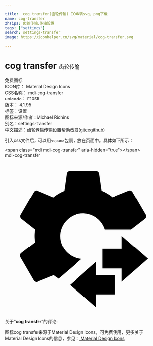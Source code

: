 ```yaml
---

title:  cog transfer(齿轮传输) ICON转svg、png下载
name: cog-transfer
zhTips: 齿轮传输,传输设置
tags: ["settings"]
search: settings-transfer
image: https://iconhelper.cn/svg/material/cog-transfer.svg

---
```


# cog transfer  <small style="font-size: 60%;font-weight: 100">齿轮传输</small>


<div class="detail-page">
<p>
<span><span class="badge-success badge">免费图标</span> </span>
<br/>
<span>
ICON库：
<span class="badge-secondary badge">Material Design Icons</span> 
</span>
<br/>
<span>
CSS名称：
<span class="badge-secondary badge">mdi-cog-transfer</span> 
</span>
<br/>
<span>
unicode：
<span class="badge-secondary badge">F105B</span> 
<copy-btn content='F105B' btn-title=""></copy-btn>
<copy-btn :content='String.fromCodePoint(parseInt("F105B", 16))' btn-title="复制U"></copy-btn>
</span>
<br/>
<span>
版本：
<span class="badge-secondary badge">4.1.95</span> 
</span><br/><span>标签：<span class="badge-light badge"><router-link to="/tags/settings.html">设置</router-link></span></span>
<br/>
<span>图标来源/作者：<span class="badge-light badge">Michael Richins</span></span> 
<br/>
<span>别名：<span class="badge-light badge">settings-transfer</span></span><br/><span class="zh-detail">中文描述：<span class="badge-primary badge">齿轮传输</span><span class="badge-primary badge">传输设置</span><span class="help-link"><span>帮助改进</span>(<a href="https://gitee.com/liuwave/icon-helper/edit/master/json/material/cog-transfer.json" target="_blank" rel="noopener noreferrer">gitee</a><a href="https://github.com/liuwave/icon-helper/edit/master/json/material/cog-transfer.json" target="_blank" rel="noopener noreferrer">github</a></span>)</span><br/>
</p>
</div>
<div class="alert alert-dark">
  <i class="mdi mdi-cog-transfer mdi-48px"></i>
  <i class="mdi mdi-cog-transfer mdi-36px"></i>
  <i class="mdi mdi-cog-transfer mdi-24px"></i>
  <i class="mdi mdi-cog-transfer mdi-18px"></i>
</div>
<div>
  <p>引入css文件后，可以用<code>&lt;span&gt;</code>包裹，放在页面中。具体如下所示：    
  </p>
  <div class="alert alert-primary" style="font-size: 14px">
    &lt;span class="mdi mdi-cog-transfer" aria-hidden="true"&gt;&lt;/span&gt;
    <copy-btn content='<span class="mdi mdi-cog-transfer" aria-hidden="true"></span>'></copy-btn>
  </div>
  <div class="alert alert-secondary">
    <i class="mdi mdi-cog-transfer"
    style="font-size: 24px"
    aria-hidden="true"></i> mdi-cog-transfer
    <copy-btn content="mdi-cog-transfer" btn-title="复制图标名称"></copy-btn>
  </div>
</div>
<div id="svg" class="svg-wrap">
<svg xmlns="http://www.w3.org/2000/svg" viewBox="0 0 24 24"><path d="M14 18V16L10 19.5L14 23V21H17V18H14M22 15.5L18 12V14H15V17H18V19L22 15.5M21.66 8.73L19.66 5.27C19.54 5.05 19.28 4.96 19.05 5.05L16.56 6.05C16.05 5.64 15.5 5.31 14.87 5.05L14.5 2.42C14.46 2.18 14.25 2 14 2H10C9.75 2 9.54 2.18 9.5 2.42L9.13 5.07C8.5 5.33 7.96 5.66 7.44 6.07L5 5.05C4.77 4.96 4.5 5.05 4.39 5.27L2.39 8.73C2.26 8.94 2.31 9.22 2.5 9.37L4.57 11C4.53 11.33 4.5 11.67 4.5 12C4.5 12.33 4.53 12.67 4.57 13L2.46 14.63C2.26 14.78 2.21 15.06 2.34 15.27L4.34 18.73C4.45 19 4.74 19.11 5 19L5 19L7.5 18C7.74 18.19 8 18.37 8.26 18.53L11.77 15.53C9.84 15.4 8.38 13.73 8.5 11.8C8.65 9.87 10.32 8.41 12.25 8.55C13.69 8.64 14.92 9.62 15.35 11H19.43L21.54 9.37C21.73 9.22 21.78 8.94 21.66 8.73Z" /></svg>
</div>
<detail full-name='mdi-cog-transfer'></detail>
<div class="icon-detail__container">
<p>关于“<b>cog transfer</b>”的评论:</p>
</div>
<Vssue title="关于“cog transfer”的评论" />    
<div><p>图标cog transfer来源于Material Design Icons，可免费使用，更多关于 Material Design Icons的信息，参见：<a target="_blank" href="https://iconhelper.cn/material.html"> Material Design Icons</a>
</p></div>
